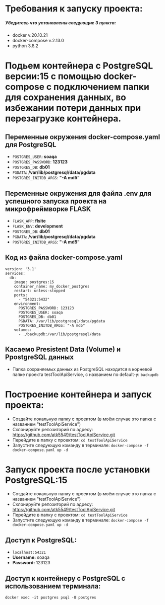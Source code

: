 

# Требования к запуску проекта:

##### Убедитесь что установлены следующие 3 пункта:

- docker v.20.10.21
- docker-compose v.2.13.0
- python 3.8.2

# Подьем контейнера с PostgreSQL версии:15 с помощью docker-compose с подключением папки для сохранения данных, во избежании потери данных при перезагрузке контейнера.

## Переменные окружения docker-compose.yaml для PostgreSQL

- `POSTGRES_USER`:  **soaqa**
- `POSTGRES_PASSWORD`: **123123**
- `POSTGRES_DB`: **db01**
- `PGDATA`: **/var/lib/postgresql/data/pgdata**
- `POSTGRES_INITDB_ARGS`: **"-A md5"**

## Переменные окружения для файла .env для успешного запуска проекта на микрофреймворке FLASK

- `FLASK_APP`:  **flsite**
- `FLASK_ENV`: **development**
- `POSTGRES_DB`: **db01**
- `PGDATA`: **/var/lib/postgresql/data/pgdata**
- `POSTGRES_INITDB_ARGS`: **"-A md5"**

## Код из файла docker-compose.yaml

```
version: '3.1'
services:
  db:
    image: postgres:15
    container_name: my_docker_postgres
    restart: unless-stopped
    ports:
      - "54321:5432"
    environment:
      POSTGRES_PASSWORD: 123123
      POSTGRES_USER: soaqa
      POSTGRES_DB: db01
      PGDATA: /var/lib/postgresql/data/pgdata
      POSTGRES_INITDB_ARGS: "-A md5"
    volumes:
      - ./backupdb:/var/lib/postgresql/data     
```

##  Касаемо Presistent Data (Volume) и PpostgreSQL данных
- Папка сохраняемых данных из PostgreSQL находится в корневой папке проекта testToolApiService,
 с названием по default-у: `backupdb`

# Построение контейнера и запуск проекта:

- Создайте локальную папку с проектом (в моём случае это папка с названием "testToolApiService")
- Склонируйте репозиторий по адресу: https://github.com/atk5549/testToolApiService.git
- Перейдите в папку с проектом:  `cd testToolApiService`
- Запустите следующую команду в терминале: `docker-compose -f docker-compose.yaml up -d`

# Запуск проекта после установки PostgreSQL:15

- Создайте локальную папку с проектом (в моём случае это папка с названием "testToolApiService")
- Склонируйте репозиторий по адресу: https://github.com/atk5549/testToolApiService.git
- Перейдите в папку с проектом:  `cd testToolApiService`
- Запустите следующую команду в терминале: `docker-compose -f docker-compose.yaml up -d`

## Доступ к PostgreSQL: 
- `localhost:54321`
- **Username:** soaqa 
- **Password:** 123123

## Доступ к контейнеру с PostgreSQL с использованием терминала:

```
docker exec -it postgres psql -U postgres
```



